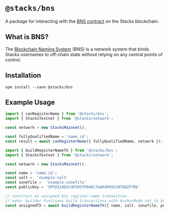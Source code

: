 # `@stacks/bns`

A package for interacting with the [BNS contract](https://explorer.stacks.co/txid/SP000000000000000000002Q6VF78.bns?chain=mainnet)
on the Stacks blockchain.

## What is BNS?
The [Blockchain Naming System](https://docs.blockstack.org/build-apps/references/bns)
(BNS) is a network system that binds Stacks usernames to off-chain
state without relying on any central points of control.

## Installation
```
npm install --save @stacks/bns
```

## Example Usage

```typescript
import { canRegisterName } from '@stacks/bns';
import { StacksTestnet } from '@stacks/network';

const network = new StacksMainnet();

const fullyQualifiedName = 'name.id';
const result = await canRegisterName({ fullyQualifiedName, network });
```

```typescript
import { buildRegisterNameTX } from '@stacks/bns';
import { StacksTestnet } from '@stacks/network';

const network = new StacksMainnet();

const name = 'name.id';
const salt =  'example-salt'
const zonefile =  'example-zonefile'
const publicKey = 'SPF0324DSC4K505TP6A8C7GAK4R95E38TGNZP7RE'

// construct an unsigned bns register-name transaction
// note: builder functions build transactions with AnchorMode set to Any
const unsignedTX = await buildRegisterNameTX({ name, salt, zonefile, publicKey, network });
```
